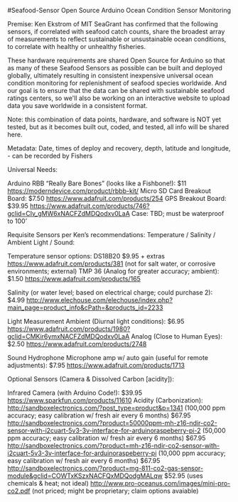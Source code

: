 #Seafood-Sensor
Open Source Arduino Ocean Condition Sensor Monitoring 

Premise: Ken Ekstrom of MIT SeaGrant has confirmed that the following sensors, if correlated with seafood catch counts, 
share the broadest array of measurements to reflect sustainable or unsustainable ocean conditions, to correlate with healthy 
or unhealthy fisheries. 

These hardware requirements are shared Open Source for Arduino so that as many of these Seafood Sensors as possible 
can be built and deployed globally, ultimately resulting in consistent inexpensive universal ocean condition monitoring for replenishment of seafood species worldwide. And our goal is to ensure that the data can be shared with sustainable seafood ratings centers, so we'll also be working on an interactive website to upload data you save worldwide in a consistent format.

Note: this combination of data points, hardware, and software is NOT yet tested, but as it becomes built out, coded, and tested, all info will be shared here. 

Metadata: Date, times of deploy and recovery, depth, latitude and longitude, - can be recorded by Fishers

Universal Needs: 

Arduino RBB “Really Bare Bones” (looks like a Fishbone!): $11 https://moderndevice.com/product/rbbb-kit/ 
Micro SD Card Breakout Board: $7.50 https://www.adafruit.com/products/254 
GPS Breakout Board: $39.95 https://www.adafruit.com/products/746?gclid=CIv_gMW6xNACFZdMDQodxv0LaA 
Case: TBD; must be waterproof to 100’  

Requisite Sensors per Ken’s recommendations: Temperature / Salinity / Ambient Light / Sound: 

Temperature sensor options: 
DS18B20   $9.95 + extras https://www.adafruit.com/products/381 (not for salt water, or corrosive environments; external)
TMP 36 (Analog for greater accuracy; ambient): $1.50 https://www.adafruit.com/products/165 

Salinity (or water level; based on electrical charge; could purchase 2): $4.99 
http://www.elechouse.com/elechouse/index.php?main_page=product_info&cPath=&products_id=2233 

Light Measurement 
Ambient (Diurnal light conditions): $6.95 https://www.adafruit.com/products/1980?gclid=CMKir6ymxNACFZdMDQodxv0LaA 
Analog (Close to Human Eyes): $2.50 https://www.adafruit.com/products/2748 

Sound
Hydrophone Microphone amp w/ auto gain (useful for remote adjustments): $7.95 https://www.adafruit.com/products/1713

Optional Sensors (Camera & Dissolved Carbon [acidity]): 

Infrared Camera (with Arduino Code!): $39.95 https://www.sparkfun.com/products/11610 
Acidity (Carbonization): 
http://sandboxelectronics.com/?post_type=product&p=1341 (100,000 ppm accuracy; easy calibration w/ fresh air every 6 months) $67.95
http://sandboxelectronics.com/?product=50000ppm-mh-z16-ndir-co2-sensor-with-i2cuart-5v3-3v-interface-for-arduinoraspeberry-pi-2 (50,000 ppm accuracy; easy calibration w/ fresh air every 6 months) $67.95
http://sandboxelectronics.com/?product=mh-z16-ndir-co2-sensor-with-i2cuart-5v3-3v-interface-for-arduinoraspeberry-pi (10,000 ppm accuracy; easy calibration w/ fresh air every 6 months) $67.95 
http://sandboxelectronics.com/?product=mg-811-co2-gas-sensor-module&gclid=COWTxKSzxNACFQxMDQodgMALqw $52.95 (uses chemicals & heat; not ideal)
http://www.pro-oceanus.com/images/mini-pro-co2.pdf (not priced; might be proprietary; claim options avaiable) 


